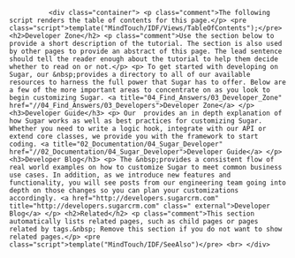 
              <div class="container"> <p class="comment">The following script renders the table of contents for this page.</p> <pre class="script">template("MindTouch/IDF/Views/TableOfContents");</pre> <h2>Developer Zone</h2> <p class="comment">Use the section below to provide a short description of the tutorial. The section is also used by other pages to provide an abstract of this page. The lead sentence should tell the reader enough about the tutorial to help them decide whether to read on or not.</p> <p> To get started with developing on Sugar, our &nbsp;provides a directory to all of our available resources to harness the full power that Sugar has to offer. Below are a few of the more important areas to concentrate on as you look to begin customizing Sugar. <a title="04_Find_Answers/03_Developer_Zone" href="//04_Find_Answers/03_Developers">Developer Zone</a> </p> <h3>Developer Guide</h3> <p> Our  provides an in depth explanation of how Sugar works as well as best practices for customizing Sugar. Whether you need to write a logic hook, integrate with our API or extend core classes, we provide you with the framework to start coding. <a title="02_Documentation/04_Sugar_Developer" href="//02_Documentation/04_Sugar_Developer">Developer Guide</a> </p> <h3>Developer Blog</h3> <p> The &nbsp;provides a consistent flow of real world examples on how to customize Sugar to meet common business use cases. In addition, as we introduce new features and functionality, you will see posts from our engineering team going into depth on those changes so you can plan your customizations accordingly. <a href="http://developers.sugarcrm.com" title="http://developers.sugarcrm.com" class=" external">Developer Blog</a> </p> <h2>Related</h2> <p class="comment">This section automatically lists related pages, such as child pages or pages related by tags.&nbsp; Remove this section if you do not want to show related pages.</p> <pre class="script">template("MindTouch/IDF/SeeAlso")</pre> <br> </div>
             